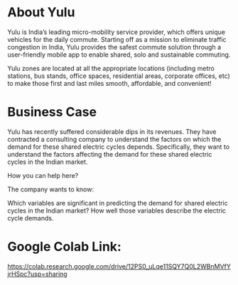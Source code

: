 # About Yulu
Yulu is India’s leading micro-mobility service provider, which offers unique vehicles for the daily commute. Starting off as a mission to eliminate traffic congestion in India, Yulu provides the safest commute solution through a user-friendly mobile app to enable shared, solo and sustainable commuting.

Yulu zones are located at all the appropriate locations (including metro stations, bus stands, office spaces, residential areas, corporate offices, etc) to make those first and last miles smooth, affordable, and convenient!

# Business Case
Yulu has recently suffered considerable dips in its revenues. They have contracted a consulting company to understand the factors on which the demand for these shared electric cycles depends. Specifically, they want to understand the factors affecting the demand for these shared electric cycles in the Indian market.

How you can help here?

The company wants to know:

Which variables are significant in predicting the demand for shared electric cycles in the Indian market?
How well those variables describe the electric cycle demands.

# Google Colab Link:
https://colab.research.google.com/drive/12PS0_uLqe11SQY7Q0L2WBnMVfYjrHSpc?usp=sharing
